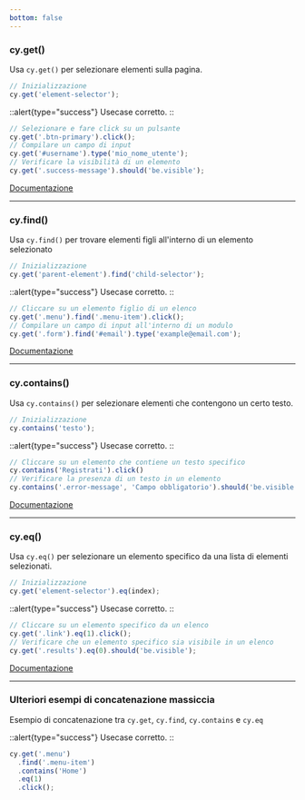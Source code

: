 ```yaml
---
bottom: false
---
```


### cy.get()

Usa `cy.get()` per selezionare elementi sulla pagina.

```js
// Inizializzazione
cy.get('element-selector');
```

::alert{type="success"}
Usecase corretto.
::

```js
// Selezionare e fare click su un pulsante 
cy.get('.btn-primary').click();
// Compilare un campo di input
cy.get('#username').type('mio_nome_utente');
// Verificare la visibilità di un elemento
cy.get('.success-message').should('be.visible');
```

[Documentazione](https://docs.cypress.io/api/commands/get)

***

### cy.find()

Usa `cy.find()` per trovare elementi figli all'interno di un elemento selezionato

```js
// Inizializzazione
cy.get('parent-element').find('child-selector');
```

::alert{type="success"}
Usecase corretto.
::

```js
// Cliccare su un elemento figlio di un elenco
cy.get('.menu').find('.menu-item').click();
// Compilare un campo di input all'interno di un modulo
cy.get('.form').find('#email').type('example@email.com');
```

[Documentazione](https://docs.cypress.io/api/commands/find)

***

### cy.contains()

Usa `cy.contains()` per selezionare elementi che contengono un certo testo.

```js
// Inizializzazione
cy.contains('testo');
```

::alert{type="success"}
Usecase corretto.
::

```js
// Cliccare su un elemento che contiene un testo specifico
cy.contains('Registrati').click()
// Verificare la presenza di un testo in un elemento
cy.contains('.error-message', 'Campo obbligatorio').should('be.visible')
```

[Documentazione](https://docs.cypress.io/api/commands/contains)

***

### cy.eq()

Usa `cy.eq()` per selezionare un elemento specifico da una lista di elementi selezionati.

```js
// Inizializzazione
cy.get('element-selector').eq(index);
```

::alert{type="success"}
Usecase corretto.
::

```js
// Cliccare su un elemento specifico da un elenco
cy.get('.link').eq(1).click();
// Verificare che un elemento specifico sia visibile in un elenco
cy.get('.results').eq(0).should('be.visible');
```

[Documentazione](https://docs.cypress.io/api/commands/eq)

***

### Ulteriori esempi di concatenazione massiccia

Esempio di concatenazione tra `cy.get`, `cy.find`, `cy.contains` e `cy.eq`

::alert{type="success"}
Usecase corretto.
::

```js
cy.get('.menu')
  .find('.menu-item')
  .contains('Home')
  .eq(1)
  .click();
```